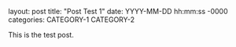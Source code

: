 layout: post
title: "Post Test 1"
date: YYYY-MM-DD hh:mm:ss -0000
categories: CATEGORY-1 CATEGORY-2

This is the test post.
